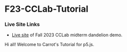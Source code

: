 # F23-CCLab-Tutorial

### Live Site Links

- [Live site](https://carrotliu.github.io/F23-CCLab-Tutorial/pre-midterm-complete/) of Fall 2023 CCLab midterm dandelion demo.

Hi all! Welcome to Carrot's Tutorial for p5.js.
